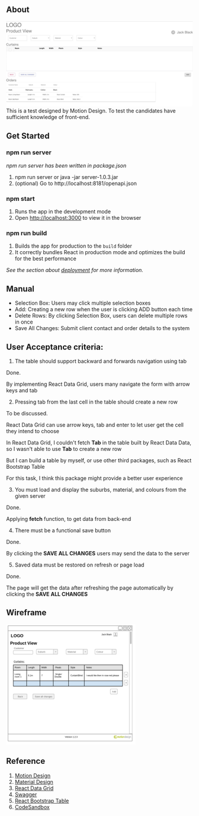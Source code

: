 ## About 
<img src="./pictures/example.png" width="800">
This is a test designed by Motion Design. To test the candidates have sufficient knowledge of front-end.

## Get Started

### npm run server
*npm run server has been written in package.json*
1. npm run server or java -jar server-1.0.3.jar
2. (optional) Go to http://localhost:8181/openapi.json

### npm start

1. Runs the app in the development mode
2. Open [http://localhost:3000](http://localhost:3000) to view it in the browser

### npm run build

1. Builds the app for production to the `build` folder
2. It correctly bundles React in production mode and optimizes the build for the best performance

*See the section about [deployment](https://facebook.github.io/create-react-app/docs/deployment) for more information.*

## Manual
- Selection Box: Users may click multiple selection boxes
- Add: Creating a new row when the user is clicking ADD button each time
- Delete Rows: By clicking Selection Box, users can delete multiple rows in once
- Save All Changes: Submit client contact and order details to the system

## User Acceptance criteria:
1. The table should support backward and forwards navigation using tab

Done. 

By implementing React Data Grid, users many navigate the form with arrow keys and tab

2. Pressing tab from the last cell in the table should create a new row

To be discussed.

React Data Grid can use arrow keys, tab and enter to let user get the cell they intend to choose

In React Data Grid, I couldn't fetch **Tab** in the table built by React Data Data, so I wasn't able to use **Tab** to create a new row

But I can build a table by myself, or use other third packages, such as React Bootstrap Table

For this task, I think this package might provide a better user experience

3. You must load and display the suburbs, material, and colours from the given server

Done.

Applying **fetch** function, to  get data from back-end

4. There must be a functional save button

Done. 

By clicking the **SAVE ALL CHANGES** users may send the data to the server

5. Saved data must be restored on refresh or page load

Done. 

The page will get the data after refreshing the page automatically by clicking the **SAVE ALL CHANGES**

## Wireframe
<img src="./pictures/wireframe.png" width="350">

## Reference
1. [Motion Design](https://motiondesign.nz/)
2. [Material Design](https://material-ui.com/)
3. [React Data Grid](https://adazzle.github.io/react-data-grid/)
4. [Swagger](https://editor.swagger.io/)
5. [React Bootstrap Table](http://allenfang.github.io/react-bootstrap-table/index.html)
6. [CodeSandbox](https://codesandbox.io/)
